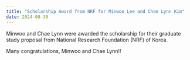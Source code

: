 ```yaml
---
title: "Scholarship Award from NRF for Minwoo Lee and Chae Lynn Kim"
date: 2024-08-30
---
```


Minwoo and Chae Lynn were awarded the scholarship for their graduate study proposal from National Research Foundation (NRF) of Korea.

<!--
![Image](//bspl.korea.ac.kr/Board/Lab_News/2024/2024_02_23_BestPaperAward_JuhyeonLee.jpg)
-->

Many congratulations, Minwoo and Chae Lynn!!

